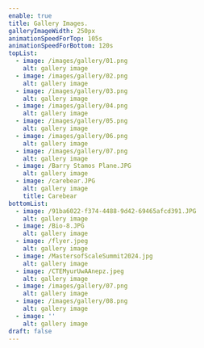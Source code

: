 ```yaml
---
enable: true
title: Gallery Images.
galleryImageWidth: 250px
animationSpeedForTop: 105s
animationSpeedForBottom: 120s
topList:
  - image: /images/gallery/01.png
    alt: gallery image
  - image: /images/gallery/02.png
    alt: gallery image
  - image: /images/gallery/03.png
    alt: gallery image
  - image: /images/gallery/04.png
    alt: gallery image
  - image: /images/gallery/05.png
    alt: gallery image
  - image: /images/gallery/06.png
    alt: gallery image
  - image: /images/gallery/07.png
    alt: gallery image
  - image: /Barry Stamos Plane.JPG
    alt: gallery image
  - image: /carebear.JPG
    alt: gallery image
    title: Carebear
bottomList:
  - image: /91ba6022-f374-4488-9d42-69465afcd391.JPG
    alt: gallery image
  - image: /Bio-8.JPG
    alt: gallery image
  - image: /flyer.jpeg
    alt: gallery image
  - image: /MastersofScaleSummit2024.jpg
    alt: gallery image
  - image: /CTEMyurUwAAnepz.jpeg
    alt: gallery image
  - image: /images/gallery/07.png
    alt: gallery image
  - image: /images/gallery/08.png
    alt: gallery image
  - image: ''
    alt: gallery image
draft: false
---
```

